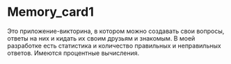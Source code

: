 # Memory_card1
Это приложение-викторина, в котором можно создавать свои вопросы, ответы на них и кидать их своим друзьям и знакомым. В моей разработке есть статистика и количество правильных и неправильных ответов. Имеются процентные вычисления.
